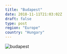 ```yaml
---
title: "Budapest"
date: 2018-11-11T21:03:02Z
draft: false
type: post
region: "Europe"
country: "Hungary"
---
```


![budapest](/images/budapest/test.jpg)